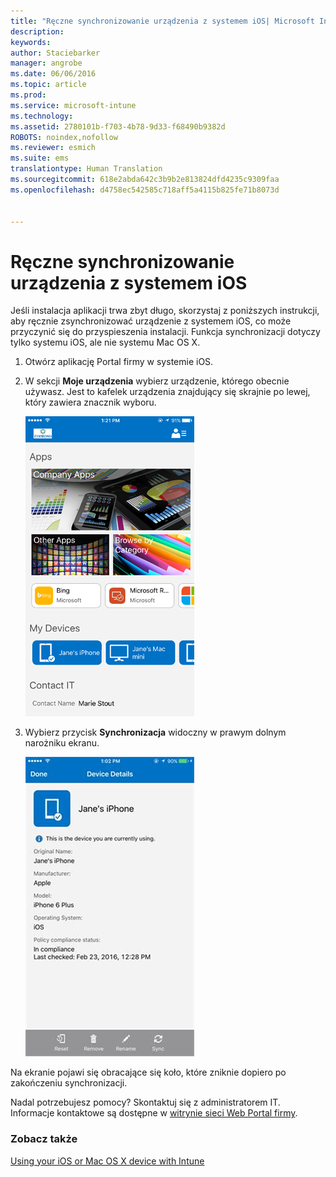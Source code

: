 ```yaml
---
title: "Ręczne synchronizowanie urządzenia z systemem iOS| Microsoft Intune"
description: 
keywords: 
author: Staciebarker
manager: angrobe
ms.date: 06/06/2016
ms.topic: article
ms.prod: 
ms.service: microsoft-intune
ms.technology: 
ms.assetid: 2780101b-f703-4b78-9d33-f68490b9382d
ROBOTS: noindex,nofollow
ms.reviewer: esmich
ms.suite: ems
translationtype: Human Translation
ms.sourcegitcommit: 618e2abda642c3b9b2e813824dfd4235c9309faa
ms.openlocfilehash: d4758ec542585c718aff5a4115b825fe71b8073d


---
```



# Ręczne synchronizowanie urządzenia z systemem iOS

Jeśli instalacja aplikacji trwa zbyt długo, skorzystaj z poniższych instrukcji, aby ręcznie zsynchronizować urządzenie z systemem iOS, co może przyczynić się do przyspieszenia instalacji. Funkcja synchronizacji dotyczy tylko systemu iOS, ale nie systemu Mac OS X.

1. Otwórz aplikację Portal firmy w systemie iOS.

2. W sekcji **Moje urządzenia** wybierz urządzenie, którego obecnie używasz. Jest to kafelek urządzenia znajdujący się skrajnie po lewej, który zawiera znacznik wyboru.

    ![ios-sync-1-comp-portal-apps](./media/ios-sync-1-comp-portal-apps.png)

3.  Wybierz przycisk **Synchronizacja** widoczny w prawym dolnym narożniku ekranu.

    ![ios-sync-2-sync-button](./media/ios-sync-2-sync-button.png)

Na ekranie pojawi się obracające się koło, które zniknie dopiero po zakończeniu synchronizacji.

Nadal potrzebujesz pomocy? Skontaktuj się z administratorem IT. Informacje kontaktowe są dostępne w [witrynie sieci Web Portal firmy](http://portal.manage.microsoft.com).

### Zobacz także
[Using your iOS or Mac OS X device with Intune](using-your-ios-or-mac-os-x-device-with-intune.md)



<!--HONumber=Jul16_HO4-->


